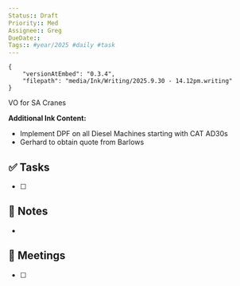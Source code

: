 ```yaml
---
Status:: Draft
Priority:: Med
Assignee:: Greg
DueDate:: 
Tags:: #year/2025 #daily #task
---
```


```handwritten-ink
{
	"versionAtEmbed": "0.3.4",
	"filepath": "media/Ink/Writing/2025.9.30 - 14.12pm.writing"
}
```
VO for SA Cranes

**Additional Ink Content:**
- Implement DPF on all Diesel Machines starting with CAT AD30s
- Gerhard to obtain quote from Barlows
## ✅ Tasks
- [ ]

## 📝 Notes
-

## 📅 Meetings
- [ ]